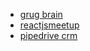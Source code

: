 - [grug brain](https://grugbrain.dev/)
- [reactjsmeetup](https://www.reactjsmeetup.com/)
- [pipedrive crm](https://www.pipedrive.com/)
